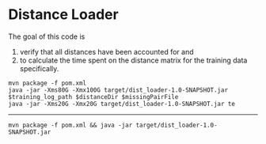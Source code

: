 # Distance Loader
The goal of this code is 
1) verify that all distances have been accounted for and 
2) to calculate the time spent on the distance matrix for the training data specifically.

```
mvn package -f pom.xml 
java -jar -Xms80G -Xmx100G target/dist_loader-1.0-SNAPSHOT.jar $training_log_path $distanceDir $missingPairFile
java -jar -Xms20G -Xmx20G target/dist_loader-1.0-SNAPSHOT.jar te
```





______

```
mvn package -f pom.xml && java -jar target/dist_loader-1.0-SNAPSHOT.jar 
```